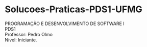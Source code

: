 # Solucoes-Praticas-PDS1-UFMG <br />
PROGRAMAÇÃO E DESENVOLVIMENTO DE SOFTWARE I <br />
PDS1 <br />
Professor: Pedro Olmo <br />
Nível: Iniciante. <br />
